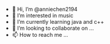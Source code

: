- 👋 Hi, I’m @anniechen2194
- 👀 I’m interested in music
- 🌱 I’m currently learning java and c++
- 💞️ I’m looking to collaborate on ...
- 📫 How to reach me ...

<!---
anniechen2194/anniechen2194 is a ✨ special ✨ repository because its `README.md` (this file) appears on your GitHub profile.
You can click the Preview link to take a look at your changes.
--->
